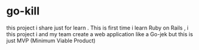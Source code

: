 # go-kill
this project i share just for learn . This is first time i learn Ruby on Rails , i this project i and my team create a web application like a Go-jek but this is just MVP (Minimum Viable Product) 
